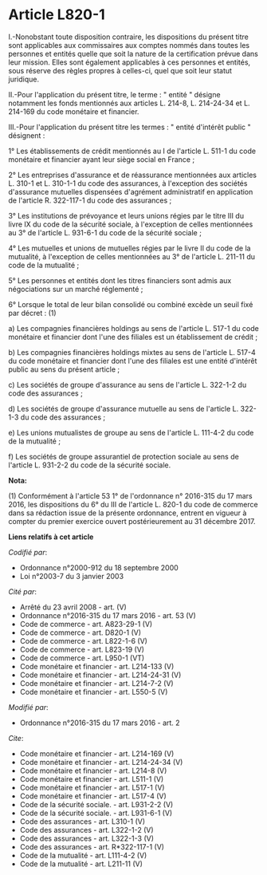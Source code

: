 # Article L820-1

I.-Nonobstant toute disposition contraire, les dispositions du présent titre sont applicables aux commissaires aux comptes
nommés dans toutes les personnes et entités quelle que soit la nature de la certification prévue dans leur mission. Elles
sont également applicables à ces personnes et entités, sous réserve des règles propres à celles-ci, quel que soit leur statut
juridique. 

II.-Pour l'application du présent titre, le terme : " entité " désigne notamment les fonds mentionnés aux articles L. 214-8,
L. 214-24-34 et L. 214-169 du code monétaire et financier. 

III.-Pour l'application du présent titre les termes : " entité d'intérêt public " désignent : 

1° Les établissements de crédit mentionnés au I de l'article L. 511-1 du code monétaire et financier ayant leur siège social
en France ; 

2° Les entreprises d'assurance et de réassurance mentionnées aux articles L. 310-1 et L. 310-1-1 du code des assurances, à
l'exception des sociétés d'assurance mutuelles dispensées d'agrément administratif en application de l'article R. 322-117-1
du code des assurances ; 

3° Les institutions de prévoyance et leurs unions régies par le titre III du livre IX du code de la sécurité sociale, à
l'exception de celles mentionnées au 3° de l'article L. 931-6-1 du code de la sécurité sociale ; 

4° Les mutuelles et unions de mutuelles régies par le livre II du code de la mutualité, à l'exception de celles mentionnées
au 3° de l'article L. 211-11 du code de la mutualité ; 

5° Les personnes et entités dont les titres financiers sont admis aux négociations sur un marché réglementé ; 

6° Lorsque le total de leur bilan consolidé ou combiné excède un seuil fixé par décret : (1) 

a) Les compagnies financières holdings au sens de l'article L. 517-1 du code monétaire et financier dont l'une des filiales
est un établissement de crédit ; 

b) Les compagnies financières holdings mixtes au sens de l'article L. 517-4 du code monétaire et financier dont l'une des
filiales est une entité d'intérêt public au sens du présent article ; 

c) Les sociétés de groupe d'assurance au sens de l'article L. 322-1-2 du code des assurances ; 

d) Les sociétés de groupe d'assurance mutuelle au sens de l'article L. 322-1-3 du code des assurances ; 

e) Les unions mutualistes de groupe au sens de l'article L. 111-4-2 du code de la mutualité ; 

f) Les sociétés de groupe assurantiel de protection sociale au sens de l'article L. 931-2-2 du code de la sécurité sociale.

**Nota:**

(1) Conformément à l'article 53 1° de l'ordonnance n° 2016-315 du 17 mars 2016, les dispositions du 6° du III de l'article L.
820-1 du code de commerce dans sa rédaction issue de la présente ordonnance, entrent en vigueur à compter du premier exercice
ouvert postérieurement au 31 décembre 2017.

**Liens relatifs à cet article**

_Codifié par_:

  - Ordonnance n°2000-912 du 18 septembre 2000
  - Loi n°2003-7 du 3 janvier 2003

_Cité par_:

  - Arrêté du 23 avril 2008 - art. (V)
  - Ordonnance n°2016-315 du 17 mars 2016 - art. 53 (V)
  - Code de commerce - art. A823-29-1 (V)
  - Code de commerce - art. D820-1 (V)
  - Code de commerce - art. L822-1-6 (V)
  - Code de commerce - art. L823-19 (V)
  - Code de commerce - art. L950-1 (VT)
  - Code monétaire et financier - art. L214-133 (V)
  - Code monétaire et financier - art. L214-24-31 (V)
  - Code monétaire et financier - art. L214-7-2 (V)
  - Code monétaire et financier - art. L550-5 (V)

_Modifié par_:

  - Ordonnance n°2016-315 du 17 mars 2016 - art. 2

_Cite_:

  - Code monétaire et financier - art. L214-169 (V)
  - Code monétaire et financier - art. L214-24-34 (V)
  - Code monétaire et financier - art. L214-8 (V)
  - Code monétaire et financier - art. L511-1 (V)
  - Code monétaire et financier - art. L517-1 (V)
  - Code monétaire et financier - art. L517-4 (V)
  - Code de la sécurité sociale. - art. L931-2-2 (V)
  - Code de la sécurité sociale. - art. L931-6-1 (V)
  - Code des assurances - art. L310-1 (V)
  - Code des assurances - art. L322-1-2 (V)
  - Code des assurances - art. L322-1-3 (V)
  - Code des assurances - art. R*322-117-1 (V)
  - Code de la mutualité - art. L111-4-2 (V)
  - Code de la mutualité - art. L211-11 (V)
